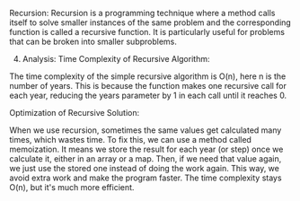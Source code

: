 Recursion:
    Recursion is a programming technique where a method calls itself to solve smaller instances of the same problem and the corresponding function is called a recursive function.
    It is particularly useful for problems that can be broken into smaller subproblems.

4. Analysis:
Time Complexity of Recursive Algorithm:

The time complexity of the simple recursive algorithm is O(n), here n is the number of years. This is because the function makes one recursive call for each year, reducing the years parameter by 1 in each call until it reaches 0.

Optimization of Recursive Solution:

When we use recursion, sometimes the same values get calculated many times, which wastes time. To fix this, we can use a method called memoization. It means we store the result for each year (or step) once we calculate it, either in an array or a map. Then, if we need that value again, we just use the stored one instead of doing the work again. This way, we avoid extra work and make the program faster. The time complexity stays O(n), but it's much more efficient.

